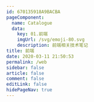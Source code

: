 ```yaml
---
id: 670135918A9BACBA
pageComponent:
  name: Catalogue
  data:
    key: 01.前端
    imgUrl: /svg/emoji-80.svg
    description: 前端相关技术笔记
title: 前端
date: 2020-03-11 21:50:53
permalink: /web
sidebar: false
article: false
comment: false
editLink: false
hidePageNav: true
---
```

